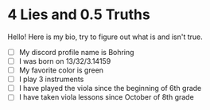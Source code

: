 # 4 Lies and 0.5 Truths

Hello! Here is my bio, try to figure out what is and isn't true.

- [ ] My discord profile name is Bohring
- [ ] I was born on 13/32/3.14159 
- [ ] My favorite color is green
- [ ] I play 3 instruments
- [ ] I have played the viola since the beginning of 6th grade
- [ ] I have taken viola lessons since October of 8th grade
